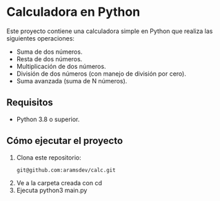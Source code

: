 # Calculadora en Python

Este proyecto contiene una calculadora simple en Python que realiza las siguientes operaciones:
- Suma de dos números.
- Resta de dos números.
- Multiplicación de dos números.
- División de dos números (con manejo de división por cero).
- Suma avanzada (suma de N números).

## Requisitos
- Python 3.8 o superior.

## Cómo ejecutar el proyecto
1. Clona este repositorio:
   ```bash
   git@github.com:aramsdev/calc.git

2. Ve a la carpeta creada con cd <carpeta>
3. Ejecuta python3 main.py
